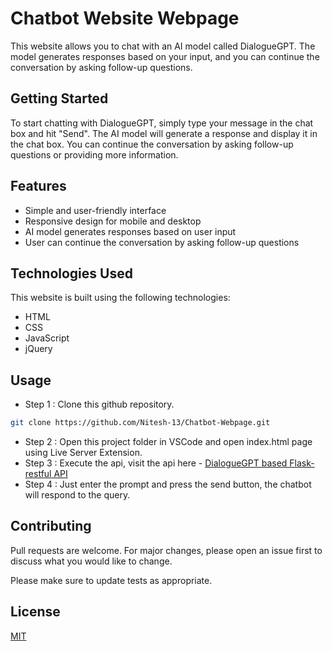 # Chatbot Website Webpage

This website allows you to chat with an AI model called DialogueGPT. The model generates responses based on your input, and you can continue the conversation by asking follow-up questions.

## Getting Started

To start chatting with DialogueGPT, simply type your message in the chat box and hit "Send". The AI model will generate a response and display it in the chat box. You can continue the conversation by asking follow-up questions or providing more information.

## Features
- Simple and user-friendly interface
- Responsive design for mobile and desktop
- AI model generates responses based on user input
- User can continue the conversation by asking follow-up questions

## Technologies Used
This website is built using the following technologies:

- HTML
- CSS
- JavaScript
- jQuery

## Usage
- Step 1 : Clone this github repository.
```bash
git clone https://github.com/Nitesh-13/Chatbot-Webpage.git
```
- Step 2 : Open this project folder in VSCode and open index.html page using Live Server Extension.
- Step 3 : Execute the api, visit the api here - [DialogueGPT based Flask-restful API](https://github.com/Nitesh-13/Chatbot-API)
- Step 4 :  Just enter the prompt and press the send button, the chatbot will respond to the query. 

## Contributing

Pull requests are welcome. For major changes, please open an issue first
to discuss what you would like to change.

Please make sure to update tests as appropriate.

## License

[MIT](https://choosealicense.com/licenses/mit/)